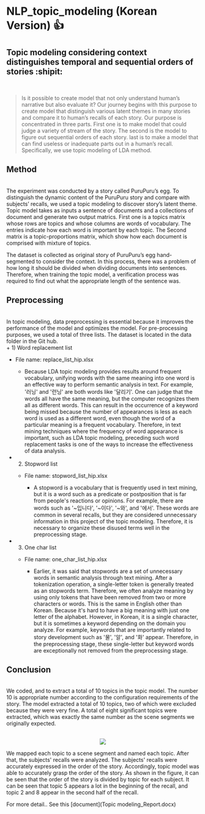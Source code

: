 # NLP_topic_modeling (Korean Version)  :+1:


## Topic modeling considering context distinguishes temporal and sequential orders of stories  :shipit:

<br>

> Is it possible to create model that not only understand human’s narrative but also evaluate it? Our journey begins with this purpose to create model that distinguish various latent themes in many stories and compare it to human’s recalls of each story. Our purpose is concentrated in three parts. First one is to make model that could judge a variety of stream of the story. The second is the model to figure out sequential orders of each story. last is to make a model that can find useless or inadequate parts out in a human’s recall. Specifically, we use topic modeling of LDA method.    





## Method
<br>
The experiment was conducted by a story called PuruPuru’s egg. To distinguish the dynamic content of the PuruPuru story and compare with subjects’ recalls, we used a topic modeling to discover story’s latent theme. 
Topic model takes as inputs a sentence of documents and a collections of document and generate two output matrics. 
First one is a topics matrix whose rows are topics and whose columns are words of vocabulary. The entries indicate how each word is important by each topic. The Second matrix is a topic-proportions matrix, which show how each document is comprised with mixture of topics. 
      
The dataset is collected as original story of PuruPuru’s egg hand-segmented to consider the context. In this process, there was a problem of how long it should be divided when dividing documents into sentences. Therefore, when training the topic model, a verification process was required to find out what the appropriate length of the sentence was.

## Preprocessing
<br>
In topic modeling, data preprocessing is essential because it improves the performance of the model and optimizes the model. For pre-processing purposes, we used a total of three lists. The dataset is located in the data folder in the Git hub.
<br>
+ 1)	Word replacement list

  + File name: replace_list_hip.xlsx

    + Because LDA topic modeling provides results around frequent vocabulary, unifying words with the same meaning into one word is an effective way to perform semantic analysis in text. For example, '러닝' and '런닝' are both words like '달리기'. One can judge that the words all have the same meaning, but the computer recognizes them all as different words. This can result in the occurrence of a keyword being missed because the number of appearances is less as each word is used as a different word, even though the word of a particular meaning is a frequent vocabulary. Therefore, in text mining techniques where the frequency of word appearance is important, such as LDA topic modeling, preceding such word replacement tasks is one of the ways to increase the effectiveness of data analysis.


+ 2)	Stopword list

  + File name: stopword_list_hip.xlsx

    + A stopword is a vocabulary that is frequently used in text mining, but it is a word such as a predicate or postposition that is far from people's reactions or opinions. For example, there are words such as '~입니다', '~이다', '~와', and '에서'. These words are common in several recalls, but they are considered unnecessary information in this project of the topic modeling. Therefore, it is necessary to organize these disused terms well in the preprocessing stage.



+ 3)	One char list


  + File name: one_char_list_hip.xlsx
	
    + Earlier, it was said that stopwords are a set of unnecessary words in semantic analysis through text mining. After a tokenization operation, a single-letter token is generally treated as an stopwords term. Therefore, we often analyze meaning by using only tokens that have been removed from two or more characters or words. This is the same in English other than Korean. Because it's hard to have a big meaning with just one letter of the alphabet. However, in Korean, it is a single character, but it is sometimes a keyword depending on the domain you analyze. For example, keywords that are importantly related to story development such as '물', '알', and '화' appear. Therefore, in the preprocessing stage, these single-letter but keyword words are exceptionally not removed from the preprocessing stage.


## Conclusion
<br>
We coded, and to extract a total of 10 topics in the topic model. The number 10 is appropriate number according to the configuration requirements of the story. The model extracted a total of 10 topics, two of which were excluded because they were very fine. A total of eight significant topics were extracted, which was exactly the same number as the scene segments we originally expected.

<br>
<br>
<p align="center">

<img src="https://user-images.githubusercontent.com/69735105/196045871-d7fcb7e8-4f75-43af-a9c8-1ebd60ddea6f.png" />


</p>

We mapped each topic to a scene segment and named each topic. After that, the subjects' recalls were analyzed. The subjects' recalls were accurately expressed in the order of the story. Accordingly, topic model was able to accurately grasp the order of the story. As shown in the figure, it can be seen that the order of the story is divided by topic for each subject. It can be seen that topic 5 appears a lot in the beginning of the recall, and topic 2 and 8 appear in the second half of the recall.



For more detail.. See this [document](Topic modeling_Report.docx)

